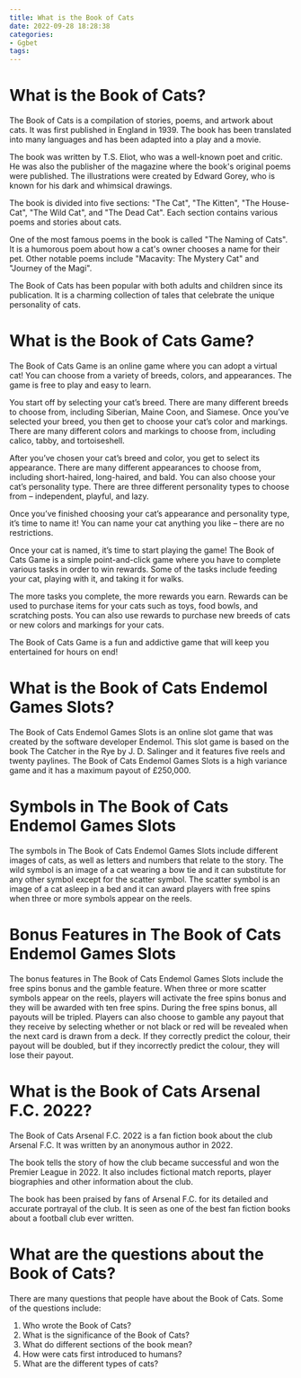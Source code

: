 ```yaml
---
title: What is the Book of Cats
date: 2022-09-28 18:28:38
categories:
- Ggbet
tags:
---
```



#  What is the Book of Cats?

The Book of Cats is a compilation of stories, poems, and artwork about cats. It was first published in England in 1939. The book has been translated into many languages and has been adapted into a play and a movie.

The book was written by T.S. Eliot, who was a well-known poet and critic. He was also the publisher of the magazine where the book's original poems were published. The illustrations were created by Edward Gorey, who is known for his dark and whimsical drawings.

The book is divided into five sections: "The Cat", "The Kitten", "The House-Cat", "The Wild Cat", and "The Dead Cat". Each section contains various poems and stories about cats.

One of the most famous poems in the book is called "The Naming of Cats". It is a humorous poem about how a cat's owner chooses a name for their pet. Other notable poems include "Macavity: The Mystery Cat" and "Journey of the Magi".

The Book of Cats has been popular with both adults and children since its publication. It is a charming collection of tales that celebrate the unique personality of cats.

#  What is the Book of Cats Game?

The Book of Cats Game is an online game where you can adopt a virtual cat! You can choose from a variety of breeds, colors, and appearances. The game is free to play and easy to learn.

You start off by selecting your cat’s breed. There are many different breeds to choose from, including Siberian, Maine Coon, and Siamese. Once you’ve selected your breed, you then get to choose your cat’s color and markings. There are many different colors and markings to choose from, including calico, tabby, and tortoiseshell.

After you’ve chosen your cat’s breed and color, you get to select its appearance. There are many different appearances to choose from, including short-haired, long-haired, and bald. You can also choose your cat’s personality type. There are three different personality types to choose from – independent, playful, and lazy.

Once you’ve finished choosing your cat’s appearance and personality type, it’s time to name it! You can name your cat anything you like – there are no restrictions.

Once your cat is named, it’s time to start playing the game! The Book of Cats Game is a simple point-and-click game where you have to complete various tasks in order to win rewards. Some of the tasks include feeding your cat, playing with it, and taking it for walks.

The more tasks you complete, the more rewards you earn. Rewards can be used to purchase items for your cats such as toys, food bowls, and scratching posts. You can also use rewards to purchase new breeds of cats or new colors and markings for your cats.

The Book of Cats Game is a fun and addictive game that will keep you entertained for hours on end!

#  What is the Book of Cats Endemol Games Slots?

The Book of Cats Endemol Games Slots is an online slot game that was created by the software developer Endemol. This slot game is based on the book The Catcher in the Rye by J. D. Salinger and it features five reels and twenty paylines. The Book of Cats Endemol Games Slots is a high variance game and it has a maximum payout of £250,000.

#  Symbols in The Book of Cats Endemol Games Slots

The symbols in The Book of Cats Endemol Games Slots include different images of cats, as well as letters and numbers that relate to the story. The wild symbol is an image of a cat wearing a bow tie and it can substitute for any other symbol except for the scatter symbol. The scatter symbol is an image of a cat asleep in a bed and it can award players with free spins when three or more symbols appear on the reels.

#  Bonus Features in The Book of Cats Endemol Games Slots

The bonus features in The Book of Cats Endemol Games Slots include the free spins bonus and the gamble feature. When three or more scatter symbols appear on the reels, players will activate the free spins bonus and they will be awarded with ten free spins. During the free spins bonus, all payouts will be tripled. Players can also choose to gamble any payout that they receive by selecting whether or not black or red will be revealed when the next card is drawn from a deck. If they correctly predict the colour, their payout will be doubled, but if they incorrectly predict the colour, they will lose their payout.

#  What is the Book of Cats Arsenal F.C. 2022?

The Book of Cats Arsenal F.C. 2022 is a fan fiction book about the club Arsenal F.C. It was written by an anonymous author in 2022.

The book tells the story of how the club became successful and won the Premier League in 2022. It also includes fictional match reports, player biographies and other information about the club.

The book has been praised by fans of Arsenal F.C. for its detailed and accurate portrayal of the club. It is seen as one of the best fan fiction books about a football club ever written.

#  What are the questions about the Book of Cats?

There are many questions that people have about the Book of Cats. Some of the questions include:

1) Who wrote the Book of Cats?
2) What is the significance of the Book of Cats?
3) What do different sections of the book mean?
4) How were cats first introduced to humans?
5) What are the different types of cats?